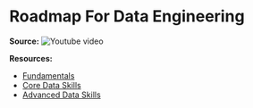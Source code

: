 # Roadmap For Data Engineering

**Source:**
![Youtube video](https://www.youtube.com/watch?v=VSxF0bb-JH4)

**Resources:**
- [Fundamentals](https://bittersweet-mall-f00.notion.site/Fundamentals-b41c33ba1ab04e858a2be06946510c7e)
- [Core Data Skills](https://bittersweet-mall-f00.notion.site/Core-Data-Skills-4de7de1787574324852916c2ecd257a5)
- [Advanced Data Skills](https://bittersweet-mall-f00.notion.site/Advanced-Data-Skills-a87ccae98b4442d4861c72836fb2d376)